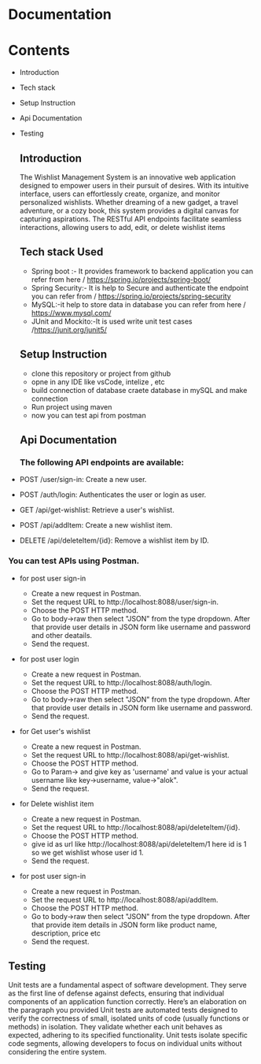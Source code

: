 # Documentation

# Contents

* Introduction
* Tech stack
* Setup Instruction
* Api Documentation
* Testing

  ## Introduction
  The Wishlist Management System is an innovative web application designed to empower users in their pursuit of desires. With its intuitive interface, users can effortlessly create, organize, and monitor personalized wishlists. Whether dreaming of a new gadget, a travel adventure, or a cozy book, this system provides a digital canvas for capturing aspirations. The RESTful API endpoints facilitate seamless interactions, allowing users to add, edit, or delete wishlist items
  ## Tech stack Used
  * Spring boot :- It provides framework to backend application you can refer from here / https://spring.io/projects/spring-boot/
  * Spring Security:- It is help to Secure and authenticate the endpoint you can refer from / https://spring.io/projects/spring-security
  * MySQL:-it help to store data in database you can refer from here / https://www.mysql.com/
  * JUnit and Mockito:-It is used write unit test cases /https://junit.org/junit5/

  ## Setup Instruction
  * clone this repository or project from github
  * opne in any IDE like vsCode, intelize , etc
  * build connection of database craete database in mySQL and make connection
  * Run project using maven
  * now you can test api from postman

  ##  Api Documentation
  ### The following API endpoints are available:
  
* POST /user/sign-in: Create a new user.
* POST /auth/login: Authenticates the user or login as user.
* GET /api/get-wishlist: Retrieve a user's wishlist.
* POST /api/addItem: Create a new wishlist item.
* DELETE /api/deleteItem/{id}: Remove a wishlist item by ID.
  
 ###   You can test APIs using Postman.
 * for post user sign-in
   - Create a new request in Postman.
   - Set the request URL to http://localhost:8088/user/sign-in.
   - Choose the POST HTTP method.
   - Go to body->raw then select "JSON" from the type dropdown. After that provide user details in JSON form like username and password and other deatails.
   - Send the request.
 * for post user login
   - Create a new request in Postman.
   - Set the request URL to http://localhost:8088/auth/login.
   - Choose the POST HTTP method.
   - Go to body->raw then select "JSON" from the type dropdown. After that provide user details in JSON form like username and password.
   - Send the request.
 * for Get user's wishlist 
   - Create a new request in Postman.
   - Set the request URL to http://localhost:8088/api/get-wishlist.
   - Choose the POST HTTP method.
   - Go to Param-> and give key as 'username' and value is your actual username like key->username, value->"alok".
   - Send the request.
 * for Delete  wishlist item 
   - Create a new request in Postman.
   - Set the request URL to http://localhost:8088/api/deleteItem/{id}.
   - Choose the POST HTTP method.
   - give id as url like http://localhost:8088/api/deleteItem/1  here id is 1 so we get wishlist whose user id 1.
   - Send the request.
  
 * for post user sign-in
   - Create a new request in Postman.
   - Set the request URL to http://localhost:8088/api/addItem.
   - Choose the POST HTTP method.
   - Go to body->raw then select "JSON" from the type dropdown. After that provide item details in JSON form like product name, description, price etc
   - Send the request.
 ## Testing
  Unit tests are a fundamental aspect of software development. They serve as the first line of defense against defects, ensuring that individual components of an application function correctly. Here’s an elaboration on the paragraph you provided
  Unit tests are automated tests designed to verify the correctness of small, isolated units of code (usually functions or methods) in isolation.
   They validate whether each unit behaves as expected, adhering to its specified functionality.
  Unit tests isolate specific code segments, allowing developers to focus on individual units without considering the entire system.

  
